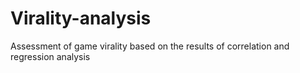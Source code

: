 # Virality-analysis
Assessment of game virality based on the results of correlation and regression analysis
